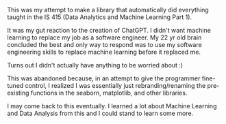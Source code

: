 This was my attempt to make a library that automatically did everything taught in the IS 415 (Data Analytics and Machine Learning Part 1). 

It was my gut reaction to the creation of ChatGPT. I didn't want machine learning to replace my job as a software engineer. My 22 yr old brain concluded the best and only way to respond was to use my software engineering skills to replace machine learning before it replaced me.

Turns out I didn't actually have anything to be worried about :)

This was abandoned because, in an attempt to give the programmer fine-tuned control, I realized I was essentially just rebranding/renaming the pre-existing functions in the seaborn, matplotlib, and other libraries.

I may come back to this eventually. I learned a lot about Machine Learning and Data Analysis from this and I could stand to learn some more.
